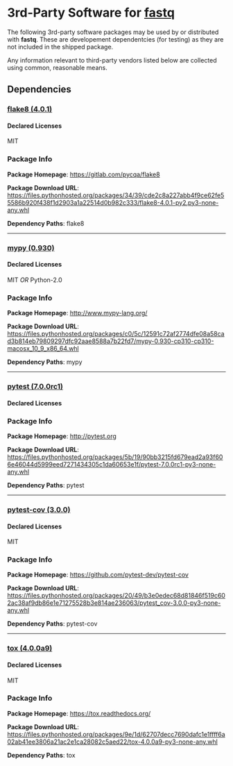 
# 3rd-Party Software for [fastq]()

The following 3rd-party software packages may be used by or distributed with **fastq**. These are developement dependentcies (for testing) as they are not included in the shipped package.

Any information relevant to third-party vendors listed below are collected using common, reasonable means.

## Dependencies

### [flake8 (4.0.1)](https://gitlab.com/pycqa/flake8)

#### Declared Licenses
MIT

### Package Info

**Package Homepage**: https://gitlab.com/pycqa/flake8

**Package Download URL**: https://files.pythonhosted.org/packages/34/39/cde2c8a227abb4f9ce62fe55586b920f438f1d2903a1a22514d0b982c333/flake8-4.0.1-py2.py3-none-any.whl

**Dependency Paths**:  flake8 

---

### [mypy (0.930)](http://www.mypy-lang.org/)

#### Declared Licenses
MIT *OR* Python-2.0

### Package Info

**Package Homepage**: http://www.mypy-lang.org/

**Package Download URL**: https://files.pythonhosted.org/packages/c0/5c/12591c72af2774dfe08a58cad3b814eb79809297dfc92aae8588a7b22fd7/mypy-0.930-cp310-cp310-macosx_10_9_x86_64.whl

**Dependency Paths**:  mypy 

---

### [pytest (7.0.0rc1)](http://pytest.org)

#### Declared Licenses

### Package Info

**Package Homepage**: http://pytest.org

**Package Download URL**: https://files.pythonhosted.org/packages/5b/19/90bb3215fd679ead2a93f606e46044d5999eed7271434305c1da60653e1f/pytest-7.0.0rc1-py3-none-any.whl

**Dependency Paths**:  pytest 

---

### [pytest-cov (3.0.0)](https://github.com/pytest-dev/pytest-cov)

#### Declared Licenses
MIT

### Package Info

**Package Homepage**: https://github.com/pytest-dev/pytest-cov

**Package Download URL**: https://files.pythonhosted.org/packages/20/49/b3e0edec68d81846f519c602ac38af9db86e1e71275528b3e814ae236063/pytest_cov-3.0.0-py3-none-any.whl

**Dependency Paths**:  pytest-cov 

---

### [tox (4.0.0a9)](https://tox.readthedocs.org/)

#### Declared Licenses
MIT

### Package Info

**Package Homepage**: https://tox.readthedocs.org/

**Package Download URL**: https://files.pythonhosted.org/packages/9e/1d/62707decc7690dafc1e1ffff6a02ab41ee3806a21ac2e1ca28082c5aed22/tox-4.0.0a9-py3-none-any.whl

**Dependency Paths**:  tox 
